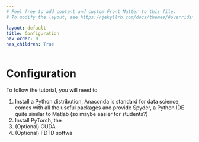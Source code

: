 ```yaml
---
# Feel free to add content and custom Front Matter to this file.
# To modify the layout, see https://jekyllrb.com/docs/themes/#overriding-theme-defaults

layout: default
title: Configuration
nav_order: 0
has_children: True
---
```


# Configuration

To follow the tutorial, you will need to
1. Install a Python distribution, Anaconda is standard for data science, comes with all the useful packages and provide Spyder, a Python IDE quite similar to Matlab (so maybe easier for students?)
2. Install PyTorch, the
3. (Optional) CUDA
4. (Optional) FDTD softwa
